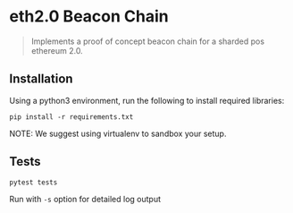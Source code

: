 # eth2.0 Beacon Chain
> Implements a proof of concept beacon chain for a sharded pos ethereum 2.0.

## Installation
Using a python3 environment, run the following to install required libraries:
```
pip install -r requirements.txt
```

NOTE: We suggest using virtualenv to sandbox your setup.

## Tests
```
pytest tests
```

Run with `-s` option for detailed log output